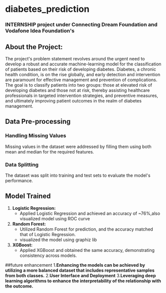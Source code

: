 # diabetes_prediction
### INTERNSHIP project under Connecting Dream Foundation and Vodafone Idea Foundation's

## About the Project:
The project's problem statement revolves around the urgent need to develop a robust and accurate machine-learning model for the classification of patients based on their risk of developing diabetes. Diabetes, a chronic health condition, is on the rise globally, and early detection and intervention are paramount for effective management and prevention of complications. The goal is to classify patients into two groups: those at elevated risk of developing diabetes and those not at risk, thereby assisting healthcare professionals in targeted intervention strategies, and preventive measures, and ultimately improving patient outcomes in the realm of diabetes management.

## Data Pre-processing
### Handling Missing Values
Missing values in the dataset were addressed by filling them using both mean and median for the required features.
### Data Splitting
The dataset was split into training and test sets to evaluate the model's performance.

## Model Trained
1. **Logistic Regression:**
   - Applied Logistic Regression and achieved an accuracy of ~76%,also visualized model using ROC curve
2. **Random Forest:**
   - Utilized Random Forest for prediction, and the accuracy matched that of Logistic Regression.
   - visualized the model using graphiz lib
3. **XGBoost:**
   - Applied XGBoost and obtained the same accuracy, demonstrating consistency across models.
  
##future enhancement
1.**Enhancing the models can be achieved by utilizing a more balanced dataset that includes representative samples from both classes.**
2.**User Interface and Deployment**
3.**Leveraging deep learning algorithms to enhance the interpretability of the relationship with the outcome.**
  


